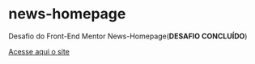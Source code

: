 # news-homepage
 Desafio do Front-End Mentor News-Homepage(__DESAFIO CONCLUÍDO__)

 [Acesse aqui o site](https://felipe-cassiano.github.io/news-homepage/)
